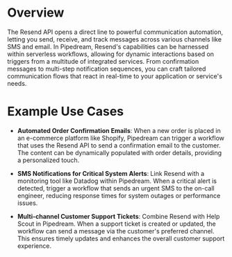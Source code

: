 # Overview

The Resend API opens a direct line to powerful communication automation, letting you send, receive, and track messages across various channels like SMS and email. In Pipedream, Resend's capabilities can be harnessed within serverless workflows, allowing for dynamic interactions based on triggers from a multitude of integrated services. From confirmation messages to multi-step notification sequences, you can craft tailored communication flows that react in real-time to your application or service's needs.

# Example Use Cases

- **Automated Order Confirmation Emails**: When a new order is placed in an e-commerce platform like Shopify, Pipedream can trigger a workflow that uses the Resend API to send a confirmation email to the customer. The content can be dynamically populated with order details, providing a personalized touch.

- **SMS Notifications for Critical System Alerts**: Link Resend with a monitoring tool like Datadog within Pipedream. When a critical alert is detected, trigger a workflow that sends an urgent SMS to the on-call engineer, reducing response times for system outages or performance issues.

- **Multi-channel Customer Support Tickets**: Combine Resend with Help Scout in Pipedream. When a support ticket is created or updated, the workflow can send a message via the customer's preferred channel. This ensures timely updates and enhances the overall customer support experience.
